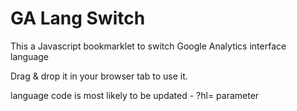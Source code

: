 # GA Lang Switch


This a Javascript bookmarklet to switch Google Analytics interface language

Drag & drop it in your browser tab to use it. 

language code is most likely to be updated - ?hl= parameter
